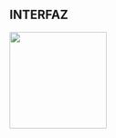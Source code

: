 ## INTERFAZ
<img src="https://github.com/user-attachments/assets/5bfd1b9b-5306-4f46-990d-20c998273111" width="170"/>
